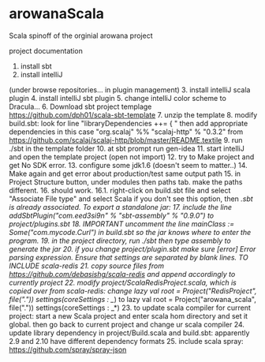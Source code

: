 arowanaScala
========

Scala spinoff of the orginial arowana project

project documentation
1. install sbt
2. install intelliJ

(under browse repositories... in plugin management)
3. install intelliJ scala plugin
4. install intelliJ sbt plugin
5. change intelliJ color scheme to Dracula...
6. Download sbt project templage https://github.com/dph01/scala-sbt-template
7. unzip the template
8. modify build.sbt: look for line "libraryDependencies ++= { " then add appropriate dependencies
in this case   "org.scalaj" %% "scalaj-http" % "0.3.2" from     https://github.com/scalaj/scalaj-http/blob/master/README.textile
9. run ./sbt in the template folder
10. at sbt prompt run gen-idea
11. start intelliJ and open the template project (open not import)
12. try to Make project and get No SDK error.
13. configure some jdk1.6 (doesn't seem to matter..)
14. Make again and get error about production/test same output path
15. in Project Structure button, under modules then paths tab. make the paths different.
16. should work.
16.1. right-click on build.sbt file and select "Associate File type" and select Scala
    if you don't see this option, then *.sbt is already associated.
To export a standalone jar:
17. include the line
addSbtPlugin("com.eed3si9n" % "sbt-assembly" % "0.9.0")
to project/plugins.sbt
18. IMPORTANT uncomment the line
mainClass := Some("com.mycode.Curl")
in build.sbt so the jar knows where to enter the program.
19. in the project directory, run ./sbt
then type assembly to generate the jar
20. if you change project/plugin.sbt make sure
[error] Error parsing expression.  Ensure that settings are separated by blank lines.
TO INCLUDE scala-redis
21. copy source files from https://github.com/debasishg/scala-redis and append accordingly to currently project
22. modify project/ScalaRedisProject.scala, which is copied over from scala-redis:
change
  lazy val root = Project("RedisProject", file(".")) settings(coreSettings : _*)
to
  lazy val root = Project("arowana_scala", file(".")) settings(coreSettings : _*)
23. to update scala compiler for current project:
  start a new Scala project and enter scala hom directory and set it global.
  then go back to current project and change ur scala compiler
24. update library dependency in project/Build.scala and build.sbt: apparently 2.9 and 2.10 have different dependency formats
25. include scala spray: https://github.com/spray/spray-json